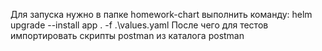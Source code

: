 Для запуска нужно в папке homework-chart выполнить команду:
helm upgrade --install app . -f .\values.yaml
После чего для тестов импортировать скрипты postman из каталога postman